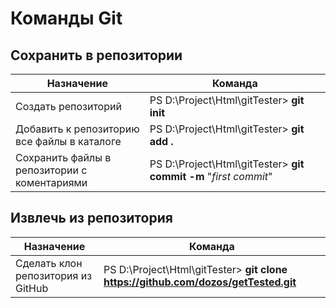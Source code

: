 # Команды Git #

## Сохранить в репозитории ##

Назначение | Команда
-----------|--------
Создать репозиторий | PS D:\Project\Html\gitTester> **git init**
Добавить к репозиторию все файлы в каталоге | PS D:\Project\Html\gitTester> **git add .**
Сохранить файлы в репозитории с коментариями | PS D:\Project\Html\gitTester> **git commit -m** "_first commit_"


## Извлечь из репозитория ##

Назначение | Команда
-----------|--------
Сделать клон репозитория из GitHub | PS D:\Project\Html\gitTester> **git clone https://github.com/dozos/getTested.git**
